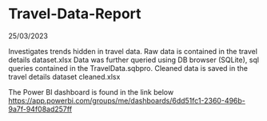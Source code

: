# Travel-Data-Report
25/03/2023


Investigates trends hidden in travel data.
Raw data is contained in the travel details dataset.xlsx
Data was further queried using DB browser (SQLite), sql queries contained in the TravelData.sqbpro.
Cleaned data is saved in the travel details dataset cleaned.xlsx

The Power BI dashboard is found in the link below
https://app.powerbi.com/groups/me/dashboards/6dd51fc1-2360-496b-9a7f-94f08ad257ff

